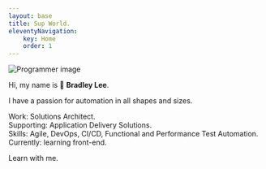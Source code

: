 ```yaml
---
layout: base
title: Sup World.
eleventyNavigation:
    key: Home
    order: 1
---
```


![Programmer image](/resources/img/programming.svg)

Hi, my name is 👋 **<span class="name">Bradley Lee</span>**.
<br>

I have a passion for automation in all shapes and sizes.
<br>

Work: Solutions Architect.<br>
Supporting: Application Delivery Solutions.<br>
Skills: Agile, DevOps, CI/CD, Functional and Performance Test Automation.<br>
Currently: learning front-end.
<br>

Learn with me.
